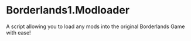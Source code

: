 # Borderlands1.Modloader
A script allowing you to load any mods into the original Borderlands Game with ease!
